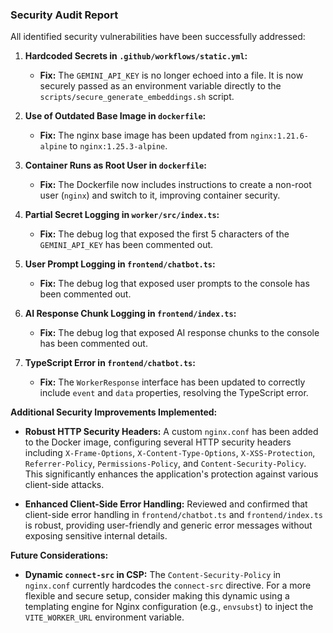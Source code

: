 ### Security Audit Report

All identified security vulnerabilities have been successfully addressed:

1.  **Hardcoded Secrets in `.github/workflows/static.yml`:**
    *   **Fix:** The `GEMINI_API_KEY` is no longer echoed into a file. It is now securely passed as an environment variable directly to the `scripts/secure_generate_embeddings.sh` script.

2.  **Use of Outdated Base Image in `dockerfile`:**
    *   **Fix:** The nginx base image has been updated from `nginx:1.21.6-alpine` to `nginx:1.25.3-alpine`.

3.  **Container Runs as Root User in `dockerfile`:**
    *   **Fix:** The Dockerfile now includes instructions to create a non-root user (`nginx`) and switch to it, improving container security.

4.  **Partial Secret Logging in `worker/src/index.ts`:**
    *   **Fix:** The debug log that exposed the first 5 characters of the `GEMINI_API_KEY` has been commented out.

5.  **User Prompt Logging in `frontend/chatbot.ts`:**
    *   **Fix:** The debug log that exposed user prompts to the console has been commented out.

6.  **AI Response Chunk Logging in `frontend/index.ts`:**
    *   **Fix:** The debug log that exposed AI response chunks to the console has been commented out.

7.  **TypeScript Error in `frontend/chatbot.ts`:**
    *   **Fix:** The `WorkerResponse` interface has been updated to correctly include `event` and `data` properties, resolving the TypeScript error.

**Additional Security Improvements Implemented:**

*   **Robust HTTP Security Headers:** A custom `nginx.conf` has been added to the Docker image, configuring several HTTP security headers including `X-Frame-Options`, `X-Content-Type-Options`, `X-XSS-Protection`, `Referrer-Policy`, `Permissions-Policy`, and `Content-Security-Policy`. This significantly enhances the application's protection against various client-side attacks.

*   **Enhanced Client-Side Error Handling:** Reviewed and confirmed that client-side error handling in `frontend/chatbot.ts` and `frontend/index.ts` is robust, providing user-friendly and generic error messages without exposing sensitive internal details.

**Future Considerations:**

*   **Dynamic `connect-src` in CSP:** The `Content-Security-Policy` in `nginx.conf` currently hardcodes the `connect-src` directive. For a more flexible and secure setup, consider making this dynamic using a templating engine for Nginx configuration (e.g., `envsubst`) to inject the `VITE_WORKER_URL` environment variable.
